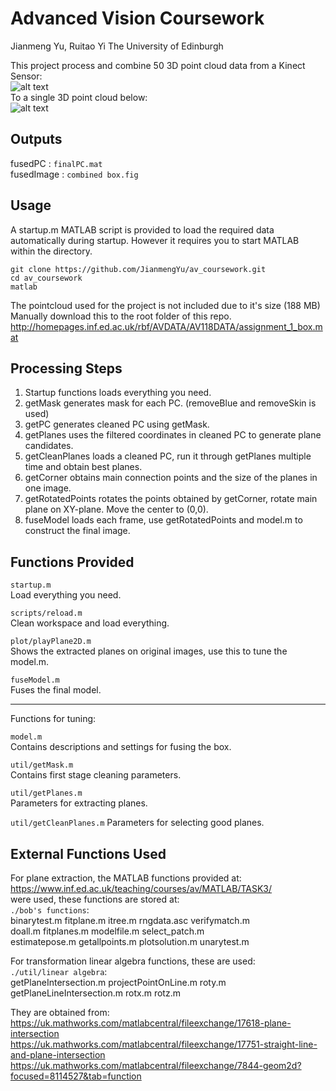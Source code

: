 # Advanced Vision Coursework

Jianmeng Yu, Ruitao Yi              The University of Edinburgh

This project process and combine 50 3D point cloud data from a Kinect Sensor:   
![alt text](https://github.com/JianmengYu/av_coursework/blob/master/original.jpg)  
To a single 3D point cloud below:  
![alt text](https://github.com/JianmengYu/av_coursework/blob/master/pic.png)

## Outputs

fusedPC    : `finalPC.mat`  
fusedImage : `combined box.fig`  

## Usage 

A startup.m MATLAB script is provided to load the required data automatically during startup. However it requires you to start MATLAB within the directory.  

```
git clone https://github.com/JianmengYu/av_coursework.git
cd av_coursework
matlab
```

The pointcloud used for the project is not included due to it's size (188 MB)  
Manually download this to the root folder of this repo.   
http://homepages.inf.ed.ac.uk/rbf/AVDATA/AV118DATA/assignment_1_box.mat

## Processing Steps

1) Startup functions loads everything you need.  
2) getMask generates mask for each PC. (removeBlue and removeSkin is used)    
3) getPC generates cleaned PC using getMask.  
4) getPlanes uses the filtered coordinates in cleaned PC to generate plane candidates.  
5) getCleanPlanes loads a cleaned PC, run it through getPlanes multiple time and obtain best planes.  
6) getCorner obtains main connection points and the size of the planes in one image.  
7) getRotatedPoints rotates the points obtained by getCorner, rotate main plane on XY-plane. Move the center to (0,0).  
8) fuseModel loads each frame, use getRotatedPoints and model.m to construct the final image.

## Functions Provided

`startup.m`  
Load everything you need.

`scripts/reload.m`  
Clean workspace and load everything.

`plot/playPlane2D.m`  
Shows the extracted planes on original images, use this to tune the model.m.

`fuseModel.m`  
Fuses the final model.

---

Functions for tuning:

`model.m`  
Contains descriptions and settings for fusing the box.

`util/getMask.m`  
Contains first stage cleaning parameters.

`util/getPlanes.m`  
Parameters for extracting planes.

`util/getCleanPlanes.m`
Parameters for selecting good planes.

## External Functions Used

For plane extraction, the MATLAB functions provided at:   
https://www.inf.ed.ac.uk/teaching/courses/av/MATLAB/TASK3/  
were used, these functions are stored at:   
`./bob's functions`:  
binarytest.m    fitplane.m      itree.m         rngdata.asc     verifymatch.m  
doall.m         fitplanes.m     modelfile.m     select_patch.m  
estimatepose.m  getallpoints.m  plotsolution.m  unarytest.m  


For transformation linear algebra functions, these are used:  
`./util/linear algebra`:  
getPlaneIntersection.m      projectPointOnLine.m  roty.m  
getPlaneLineIntersection.m  rotx.m                rotz.m  

They are obtained from:  
https://uk.mathworks.com/matlabcentral/fileexchange/17618-plane-intersection  
https://uk.mathworks.com/matlabcentral/fileexchange/17751-straight-line-and-plane-intersection  
https://uk.mathworks.com/matlabcentral/fileexchange/7844-geom2d?focused=8114527&tab=function

